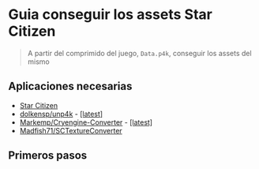 # Guia conseguir los assets Star Citizen

> A partir del comprimido del juego, `Data.p4k`, conseguir los assets del mismo

## Aplicaciones necesarias

- [Star Citizen](https://robertsspaceindustries.com/download)
- [dolkensp/unp4k](https://github.com/dolkensp/unp4k) - [[latest]](https://github.com/dolkensp/unp4k/releases/latest)
- [Markemp/Cryengine-Converter](https://github.com/Markemp/Cryengine-Converter) - [[latest]](https://github.com/Markemp/Cryengine-Converter/releases/latest)
- [Madfish71/SCTextureConverter](https://github.com/Madfish71/SCTextureConverter)

## Primeros pasos
